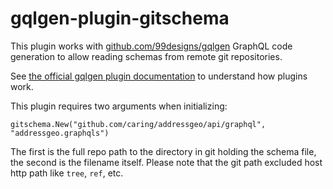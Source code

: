 # gqlgen-plugin-gitschema

This plugin works with [github.com/99designs/gqlgen](https://github.com/99designs/gqlgen) GraphQL code generation to allow reading schemas from remote git repositories.

See [the official gqlgen plugin documentation](https://gqlgen.com/reference/plugins/) to understand how plugins work.

This plugin requires two arguments when initializing:
```
gitschema.New("github.com/caring/addressgeo/api/graphql", "addressgeo.graphqls")
```

The first is the full repo path to the directory in git holding the schema file, the second is the filename itself. Please note that the git path excluded host http path like `tree`, `ref`, etc.
